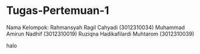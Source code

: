 # Tugas-Pertemuan-1
Nama Kelompok:
Rahmansyah Ragil Cahyadi (3012310034)
Muhammad Amirun Nadhif (3012310019)
Ruziqna Hadikafilardi Muhtarom (3012310039)

halo
